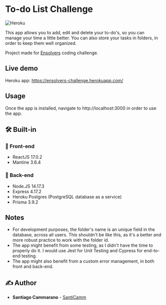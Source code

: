 # To-do List Challenge
![Heroku](https://pyheroku-badge.herokuapp.com/?app=ensolvers-challenge&style=flat)

This app allows you to add, edit and delete your to-do's, so you can manage your time a little better. You can also store your tasks in folders, in order to keep them well organized.

Project made for [Ensolvers](https://www.ensolvers.com/) coding challenge. 


## Live demo


Heroku app: https://ensolvers-challenge.herokuapp.com/


## Usage
Once the app is installed, navigate to http://localhost:3000 in order to use the app.

## 🛠️ Built-in 
### 💅 Front-end
* ReactJS 17.0.2
* Mantine 3.6.4

### 🧠 Back-end
* Node.JS 14.17.3
* Express 4.17.2
* Heroku Postgres (PostgreSQL database as a service)
* Prisma 3.9.2

## Notes
* For development purposes, the folder's name is an unique field in the database, across all users. This shouldn't be like this, as it's a better and more robust practice to work with the folder id.
* The app might benefit from some testing, as I didn't have the time to properly do it. I would use Jest for Unit Testing and 
Cypress for end-to-end testing.
* The app might also benefit from a custom error management, in both front and back-end.

## ✍️ Author 

* **Santiago Cammarano** - [SantiCamm](https://github.com/SantiCamm)